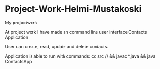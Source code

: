 # Project-Work-Helmi-Mustakoski
My projectwork

At project work I have made an command line user interface Contacts Application

User can create, read, update and delete contacts.

Application is able to run with commands: cd src // && javac *.java && java ContactsApp

